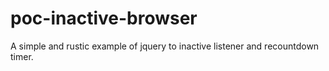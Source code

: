 # poc-inactive-browser
A simple and rustic example of jquery to inactive listener and recountdown timer.
